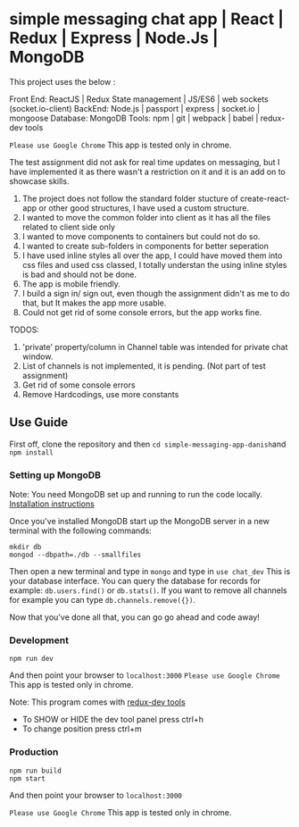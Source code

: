 
# simple messaging chat app | React | Redux | Express | Node.Js | MongoDB

This project uses the below :

Front End: ReactJS | Redux State management | JS/ES6 | web sockets (socket.io-client)
BackEnd: Node.js | passport | express | socket.io | mongoose
Database: MongoDB
Tools: npm | git | webpack | babel | redux-dev tools

`Please use Google Chrome` This app is tested only in chrome.

The test assignment did not ask for real time updates on messaging, but I have implemented it as there wasn't a restriction on it and it is an add on to showcase skills.

1. The project does not follow the standard folder stucture of create-react-app or other good structures, I have used a custom structure. 
2. I wanted to move the common folder into client as it has all the files related to client side only
3. I wanted to move components to containers but could not do so.
3. I wanted to create sub-folders in components for better seperation
4. I have used inline styles all over the app, I could have moved them into css files and used css classed,
I totally understan the using inline styles is bad and should not be done. 
5. The app is mobile friendly.
6. I build a sign in/ sign out, even though the assignment didn't as me to do that, but It makes the app more usable.
7. Could not get rid of some console errors, but the app works fine.

TODOS: 
1. 'private' property/column in Channel table was intended for private chat window.
2. List of channels is not implemented, it is pending. (Not part of test assignment)
3. Get rid of some console errors
4. Remove Hardcodings, use more constants

## Use Guide

First off, clone the repository and then `cd simple-messaging-app-danish`and `npm install`

### Setting up MongoDB

Note: You need MongoDB set up and running to run the code locally. [Installation instructions](https://docs.mongodb.org/manual/installation/)

Once you've installed MongoDB start up the MongoDB server in a new terminal with the following commands:

```
mkdir db
mongod --dbpath=./db --smallfiles
```

Then open a new terminal and type in `mongo` and type in `use chat_dev`
This is your database interface.  You can query the database for records for example: `db.users.find()` or `db.stats()`.  If you want to remove all channels for example you can type `db.channels.remove({})`.

Now that you've done all that, you can go go ahead and code away!

### Development

```
npm run dev
```
And then point your browser to `localhost:3000`
`Please use Google Chrome` This app is tested only in chrome.

Note:
This program comes with [redux-dev tools](https://github.com/gaearon/redux-devtools)
* To SHOW or HIDE the dev tool panel press ctrl+h
* To change position press ctrl+m

### Production

```
npm run build
npm start
```
And then point your browser to `localhost:3000`

`Please use Google Chrome` This app is tested only in chrome.
